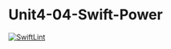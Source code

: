 # Unit4-04-Swift-Power
[![SwiftLint](https://github.com/ICS4U-Programming-NoahS/Unit4-04-Swift-Power/workflows/SwiftLint/badge.svg)](https://github.com/ICS4U-Programming-NoahS/Unit4-04-Swift-Power/actions)
